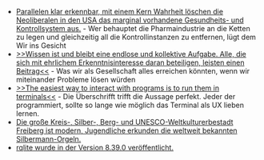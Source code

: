 * [Parallelen klar erkennbar, mit einem Kern Wahrheit löschen die Neoliberalen in den USA das marginal vorhandene Gesundheits- und Kontrollsystem aus.](https://www.deutschlandfunk.de/usa-gesundheitspolitik-maha-kennedy-trump-verschwoerungstheorien-impfgegner-100.html) - Wer behauptet die Pharmaindustrie an die Ketten zu legen und gleichzeitig all die Kontrollinstanzen zu entfernen, lügt dem Wir ins Gesicht
* [>>Wissen ist und bleibt eine endlose und kollektive Aufgabe. Alle, die sich mit ehrlichem Erkenntnisinteresse daran beteiligen, leisten einen Beitrag<<](https://netzpolitik.org/2025/recherche-der-frankfurter-allgemeinen-sonntagszeitung-wie-hunderte-entdeckte-fehler-in-der-wikipedia-ihre-glaubwuerdigkeit-staerken/) - Was wir als Gesellschaft alles erreichen könnten, wenn wir miteinander Probleme lösen würden
* [>>The easiest way to interact with programs is to run them in terminals<<](https://utcc.utoronto.ca/~cks/space/blog/sysadmin/TerminalsForEasyInteraction) - Die Überschrifft trifft die Aussage perfekt. Jeder der programmiert, sollte so lange wie möglich das Terminal als UX lieben lernen.
* [Die große Kreis-, Silber-, Berg- und UNESCO-Weltkulturerbestadt Freiberg ist modern, Jugendliche erkunden die weltweit bekannten Silbermann-Orgeln.](https://www.mdr.de/video/mdr-videos/a/video-937270.html)
* [rqlite wurde in der Version 8.39.0 veröffentlicht.](https://github.com/rqlite/rqlite/releases/tag/v8.39.0)
